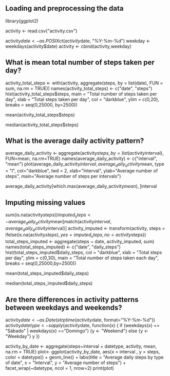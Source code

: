 ## Loading and preprocessing the data
library(ggplot2)

activity <- read.csv("activity.csv")

activity$date <- as.POSIXct(activity$date, "%Y-%m-%d")
weekday <- weekdays(activity$date)
activity <- cbind(activity,weekday)


## What is mean total number of steps taken per day?
activity_total_steps <- with(activity, aggregate(steps, by = list(date), FUN = sum, na.rm = TRUE))
names(activity_total_steps) <- c("date", "steps")
hist(activity_total_steps$steps, main = "Total number of steps taken per day", xlab = "Total steps taken per day", col = "darkblue", ylim = c(0,20), breaks = seq(0,25000, by=2500))

mean(activity_total_steps$steps)

median(activity_total_steps$steps)

## What is the average daily activity pattern?
average_daily_activity <- aggregate(activity$steps, by=list(activity$interval), FUN=mean, na.rm=TRUE)
names(average_daily_activity) <- c("interval", "mean")
plot(average_daily_activity$interval, average_daily_activity$mean, type = "l", col="darkblue", lwd = 2, xlab="Interval", ylab="Average number of steps", main="Average number of steps per intervals")

average_daily_activity[which.max(average_daily_activity$mean), ]$interval

## Imputing missing values
sum(is.na(activity$steps))
imputed_steps <- average_daily_activity$mean[match(activity$interval, average_daily_activity$interval)]
activity_imputed <- transform(activity, steps = ifelse(is.na(activity$steps), yes = imputed_steps, no = activity$steps))
total_steps_imputed <- aggregate(steps ~ date, activity_imputed, sum)
names(total_steps_imputed) <- c("date", "daily_steps")
hist(total_steps_imputed$daily_steps, col = "darkblue", xlab = "Total steps per day", ylim = c(0,30), main = "Total number of steps taken each day", breaks = seq(0,25000,by=2500))

mean(total_steps_imputed$daily_steps)

median(total_steps_imputed$daily_steps)


## Are there differences in activity patterns between weekdays and weekends?

activity$date <- as.Date(strptime(activity$date, format="%Y-%m-%d"))
activity$datetype <- sapply(activity$date, function(x) {
  if (weekdays(x) == "Sábado" | weekdays(x) =="Domingo") 
  {y <- "Weekend"} else 
  {y <- "Weekday"}
  y
})

activity_by_date <- aggregate(steps~interval + datetype, activity, mean, na.rm = TRUE)
plot<- ggplot(activity_by_date, aes(x = interval , y = steps, color = datetype)) +
  geom_line() +
  labs(title = "Average daily steps by type of date", x = "Interval", y = "Average number of steps") +
  facet_wrap(~datetype, ncol = 1, nrow=2)
print(plot)
